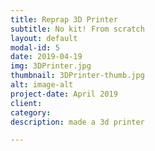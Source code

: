 ```yaml
---
title: Reprap 3D Printer
subtitle: No kit! From scratch
layout: default
modal-id: 5
date: 2019-04-19
img: 3DPrinter.jpg
thumbnail: 3DPrinter-thumb.jpg
alt: image-alt
project-date: April 2019
client: 
category: 
description: made a 3d printer 

---
```

